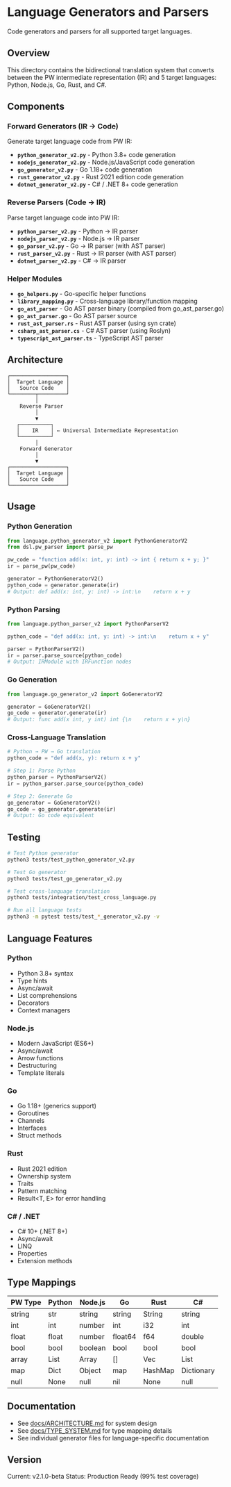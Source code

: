 # Language Generators and Parsers

Code generators and parsers for all supported target languages.

## Overview

This directory contains the bidirectional translation system that converts between the PW intermediate representation (IR) and 5 target languages: Python, Node.js, Go, Rust, and C#.

## Components

### Forward Generators (IR → Code)

Generate target language code from PW IR:

- **`python_generator_v2.py`** - Python 3.8+ code generation
- **`nodejs_generator_v2.py`** - Node.js/JavaScript code generation
- **`go_generator_v2.py`** - Go 1.18+ code generation
- **`rust_generator_v2.py`** - Rust 2021 edition code generation
- **`dotnet_generator_v2.py`** - C# / .NET 8+ code generation

### Reverse Parsers (Code → IR)

Parse target language code into PW IR:

- **`python_parser_v2.py`** - Python → IR parser
- **`nodejs_parser_v2.py`** - Node.js → IR parser
- **`go_parser_v2.py`** - Go → IR parser (with AST parser)
- **`rust_parser_v2.py`** - Rust → IR parser (with AST parser)
- **`dotnet_parser_v2.py`** - C# → IR parser

### Helper Modules

- **`go_helpers.py`** - Go-specific helper functions
- **`library_mapping.py`** - Cross-language library/function mapping
- **`go_ast_parser`** - Go AST parser binary (compiled from go_ast_parser.go)
- **`go_ast_parser.go`** - Go AST parser source
- **`rust_ast_parser.rs`** - Rust AST parser (using syn crate)
- **`csharp_ast_parser.cs`** - C# AST parser (using Roslyn)
- **`typescript_ast_parser.ts`** - TypeScript AST parser

## Architecture

```
┌──────────────────┐
│  Target Language │
│   Source Code    │
└────────┬─────────┘
         │
    Reverse Parser
         │
         ▼
   ┌──────────┐
   │    IR    │ ← Universal Intermediate Representation
   └──────────┘
         │
    Forward Generator
         │
         ▼
┌──────────────────┐
│  Target Language │
│   Source Code    │
└──────────────────┘
```

## Usage

### Python Generation

```python
from language.python_generator_v2 import PythonGeneratorV2
from dsl.pw_parser import parse_pw

pw_code = "function add(x: int, y: int) -> int { return x + y; }"
ir = parse_pw(pw_code)

generator = PythonGeneratorV2()
python_code = generator.generate(ir)
# Output: def add(x: int, y: int) -> int:\n    return x + y
```

### Python Parsing

```python
from language.python_parser_v2 import PythonParserV2

python_code = "def add(x: int, y: int) -> int:\n    return x + y"

parser = PythonParserV2()
ir = parser.parse_source(python_code)
# Output: IRModule with IRFunction nodes
```

### Go Generation

```python
from language.go_generator_v2 import GoGeneratorV2

generator = GoGeneratorV2()
go_code = generator.generate(ir)
# Output: func add(x int, y int) int {\n    return x + y\n}
```

### Cross-Language Translation

```python
# Python → PW → Go translation
python_code = "def add(x, y): return x + y"

# Step 1: Parse Python
python_parser = PythonParserV2()
ir = python_parser.parse_source(python_code)

# Step 2: Generate Go
go_generator = GoGeneratorV2()
go_code = go_generator.generate(ir)
# Output: Go code equivalent
```

## Testing

```bash
# Test Python generator
python3 tests/test_python_generator_v2.py

# Test Go generator
python3 tests/test_go_generator_v2.py

# Test cross-language translation
python3 tests/integration/test_cross_language.py

# Run all language tests
python3 -m pytest tests/test_*_generator_v2.py -v
```

## Language Features

### Python
- Python 3.8+ syntax
- Type hints
- Async/await
- List comprehensions
- Decorators
- Context managers

### Node.js
- Modern JavaScript (ES6+)
- Async/await
- Arrow functions
- Destructuring
- Template literals

### Go
- Go 1.18+ (generics support)
- Goroutines
- Channels
- Interfaces
- Struct methods

### Rust
- Rust 2021 edition
- Ownership system
- Traits
- Pattern matching
- Result<T, E> for error handling

### C# / .NET
- C# 10+ (.NET 8+)
- Async/await
- LINQ
- Properties
- Extension methods

## Type Mappings

| PW Type | Python | Node.js | Go | Rust | C# |
|---------|--------|---------|-----|------|-----|
| string  | str    | string  | string | String | string |
| int     | int    | number  | int    | i32    | int |
| float   | float  | number  | float64 | f64   | double |
| bool    | bool   | boolean | bool   | bool   | bool |
| array   | List   | Array   | []     | Vec    | List |
| map     | Dict   | Object  | map    | HashMap | Dictionary |
| null    | None   | null    | nil    | None   | null |

## Documentation

- See [docs/ARCHITECTURE.md](../docs/ARCHITECTURE.md) for system design
- See [docs/TYPE_SYSTEM.md](../docs/TYPE_SYSTEM.md) for type mapping details
- See individual generator files for language-specific documentation

## Version

Current: v2.1.0-beta
Status: Production Ready (99% test coverage)
